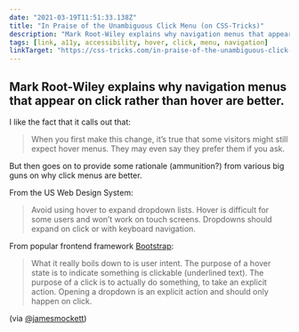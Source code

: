 ```yaml
---
date: "2021-03-19T11:51:33.138Z"
title: "In Praise of the Unambiguous Click Menu (on CSS-Tricks)"
description: "Mark Root-Wiley explains why navigation menus that appear on click rather than hover are better"
tags: [link, a11y, accessibility, hover, click, menu, navigation]
linkTarget: "https://css-tricks.com/in-praise-of-the-unambiguous-click-menu/"
---
```

Mark Root-Wiley explains why navigation menus that appear on click rather than hover are better.
---

I like the fact that it calls out that:

> When you first make this change, it’s true that some visitors might still expect hover menus. They may even say they prefer them if you ask.

But then goes on to provide some rationale (ammunition?) from various big guns on why click menus are better.

From the US Web Design System:

> Avoid using hover to expand dropdown lists. Hover is difficult for some users and won’t work on touch screens. Dropdowns should expand on click or with keyboard navigation.

From popular frontend framework [Bootstrap](https://getbootstrap.com/docs/3.4/):

> What it really boils down to is user intent. The purpose of a hover state is to indicate something is clickable (underlined text). The purpose of a click is to actually do something, to take an explicit action. Opening a dropdown is an explicit action and should only happen on click.

(via [@jamesmockett](https://twitter.com/jamesmockett))

